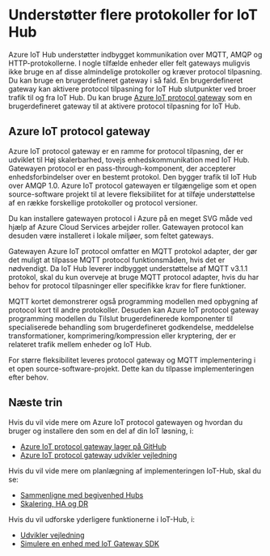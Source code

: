 <properties
   pageTitle="Azure IoT protocol gateway | Microsoft Azure"
   description="Beskriver, hvordan du bruger Azure IoT protocol gateway til at udvide de funktioner og understøttelse af Azure IoT Hub."
   services="iot-hub"
   documentationCenter=""
   authors="kdotchkoff"
   manager="timlt"
   editor=""/>

<tags
   ms.service="iot-hub"
   ms.devlang="na"
   ms.topic="article"
   ms.tgt_pltfrm="na"
   ms.workload="na"
   ms.date="08/23/2016"
   ms.author="kdotchko"/>

# <a name="supporting-additional-protocols-for-iot-hub"></a>Understøtter flere protokoller for IoT Hub

Azure IoT Hub understøtter indbygget kommunikation over MQTT, AMQP og HTTP-protokollerne. I nogle tilfælde enheder eller felt gateways muligvis ikke bruge en af disse almindelige protokoller og kræver protocol tilpasning. Du kan bruge en brugerdefineret gateway i så fald. En brugerdefineret gateway kan aktivere protocol tilpasning for IoT Hub slutpunkter ved broer trafik til og fra IoT Hub. Du kan bruge [Azure IoT protocol gateway](https://github.com/Azure/azure-iot-protocol-gateway/blob/master/README.md) som en brugerdefineret gateway til at aktivere protocol tilpasning for IoT Hub.

## <a name="azure-iot-protocol-gateway"></a>Azure IoT protocol gateway

Azure IoT protocol gateway er en ramme for protocol tilpasning, der er udviklet til Høj skalerbarhed, tovejs enhedskommunikation med IoT Hub. Gatewayen protocol er en pass-through-komponent, der accepterer enhedsforbindelser over en bestemt protokol. Den bygger trafik til IoT Hub over AMQP 1.0. Azure IoT protocol gatewayen er tilgængelige som et open source-software projekt til at levere fleksibilitet for at tilføje understøttelse af en række forskellige protokoller og protocol versioner.

Du kan installere gatewayen protocol i Azure på en meget SVG måde ved hjælp af Azure Cloud Services arbejder roller. Gatewayen protocol kan desuden være installeret i lokale miljøer, som feltet gateways.

Gatewayen Azure IoT protocol omfatter en MQTT protokol adapter, der gør det muligt at tilpasse MQTT protocol funktionsmåden, hvis det er nødvendigt. Da IoT Hub leverer indbygget understøttelse af MQTT v3.1.1 protokol, skal du kun overveje at bruge MQTT protocol adapter, hvis du har behov for protocol tilpasninger eller specifikke krav for flere funktioner.

MQTT kortet demonstrerer også programming modellen med opbygning af protocol kort til andre protokoller. Desuden kan Azure IoT protocol gateway programming modellen du Tilslut brugerdefinerede komponenter til specialiserede behandling som brugerdefineret godkendelse, meddelelse transformationer, komprimering/kompression eller kryptering, der er relateret trafik mellem enheder og IoT Hub.

For større fleksibilitet leveres protocol gateway og MQTT implementering i et open source-software-projekt. Dette kan du tilpasse implementeringen efter behov.

## <a name="next-steps"></a>Næste trin

Hvis du vil vide mere om Azure IoT protocol gatewayen og hvordan du bruger og installere den som en del af din IoT løsning, i:

* [Azure IoT protocol gateway lager på GitHub](https://github.com/Azure/azure-iot-protocol-gateway/blob/master/README.md)
* [Azure IoT protocol gateway udvikler vejledning](https://github.com/Azure/azure-iot-protocol-gateway/blob/master/docs/DeveloperGuide.md)

Hvis du vil vide mere om planlægning af implementeringen IoT-Hub, skal du se:

- [Sammenligne med begivenhed Hubs][lnk-compare]
- [Skalering, HA og DR][lnk-scaling]

Hvis du vil udforske yderligere funktionerne i IoT-Hub, i:

- [Udvikler vejledning][lnk-devguide]
- [Simulere en enhed med IoT Gateway SDK][lnk-gateway]

[lnk-compare]: iot-hub-compare-event-hubs.md
[lnk-scaling]: iot-hub-scaling.md
[lnk-devguide]: iot-hub-devguide.md
[lnk-gateway]: iot-hub-linux-gateway-sdk-simulated-device.md
